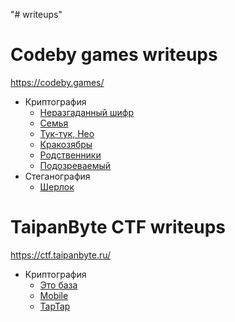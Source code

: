 "# writeups" 

# Codeby games writeups
https://codeby.games/

* Криптография
    + [Неразгаданный шифр](https://github.com/MirniyVictor/writeups/tree/main/codeby/Crypto/An%20unsolved%20cipher)
    + [Семья](https://github.com/MirniyVictor/writeups/tree/main/codeby/Crypto/Family)
    + [Тук-тук, Нео](https://github.com/MirniyVictor/writeups/tree/main/codeby/Crypto/Knockknockneo)
    + [Кракозябры](https://github.com/MirniyVictor/writeups/tree/main/codeby/Crypto/Krakoziebras)
    + [Родственники](https://github.com/MirniyVictor/writeups/tree/main/codeby/Crypto/Relatives)
    + [Подозреваемый](https://github.com/MirniyVictor/writeups/tree/main/codeby/Crypto/Suspect)
* Стеганография
    + [Шерлок](https://github.com/MirniyVictor/writeups/tree/main/codeby/Stegano/Sherlock)
 
# TaipanByte CTF writeups
https://ctf.taipanbyte.ru/

* Криптография
    + [Это база](https://github.com/MirniyVictor/writeups/tree/main/taipanbyte/Crypto/This%20is%20the%20base)
    + [Mobile](https://github.com/MirniyVictor/writeups/tree/main/taipanbyte/Crypto/Mobile)
    + [TapTap](https://github.com/MirniyVictor/writeups/tree/main/taipanbyte/Crypto/TapTap)